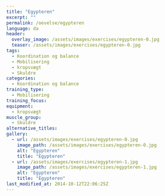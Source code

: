 ```yaml
---
title: "Egypteren"
excerpt: ""
permalink: /oevelse/egypteren
language: da
header:
  overlay_image: /assets/images/exercises/egypteren-0.jpg
  teaser: /assets/images/exercises/egypteren-0.jpg
tags:
  - Koordination og balance
  - Mobilisering
  - kropsvægt
  - Skuldre
categories:
  - Koordination og balance
training_type: 
  - Mobilisering
training_focus: 
equipment:
  - kropsvægt
muscle_group:
  - Skuldre
alternative_titles:
gallery:
  - url: /assets/images/exercises/egypteren-0.jpg
    image_path: /assets/images/exercises/egypteren-0.jpg
    alt: "Egypteren"
    title: "Egypteren"
  - url: /assets/images/exercises/egypteren-1.jpg
    image_path: /assets/images/exercises/egypteren-1.jpg
    alt: "Egypteren"
    title: "Egypteren"
last_modified_at: 2014-10-12T22:06:25Z
---
```




